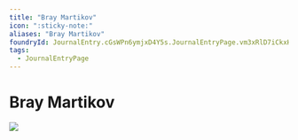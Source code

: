 ```yaml
---
title: "Bray Martikov"
icon: ":sticky-note:"
aliases: "Bray Martikov"
foundryId: JournalEntry.cGsWPn6ymjxD4Y5s.JournalEntryPage.vm3xRlD7iCkxHTvm
tags:
  - JournalEntryPage
---
```


# Bray Martikov
![](tokenizer\cos_tokens\bray_martikov.webp)